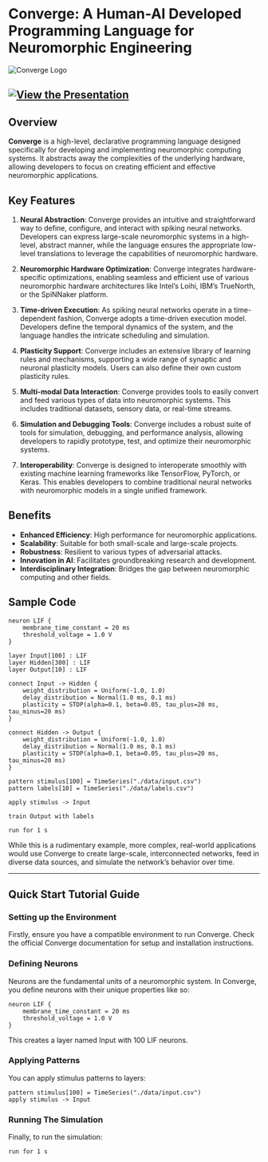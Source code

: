 # Converge: A Human-AI Developed Programming Language for Neuromorphic Engineering

![Converge Logo](https://scontent-sjc3-1.xx.fbcdn.net/v/t39.30808-6/446810553_465330955903871_5169344379290393766_n.jpg?_nc_cat=103&ccb=1-7&_nc_sid=5f2048&_nc_ohc=hHzPPQBeMxIQ7kNvgEowdu_&_nc_ht=scontent-sjc3-1.xx&oh=00_AYDvhl-A2_CmNS7ir2_3hF4rgdvK_s4s1jlD25WvQvDwHQ&oe=6661A5F7)

## [![View the Presentation](https://www.beautiful.ai/assets/images/logo/logo-social.png)](https://www.beautiful.ai/player/-NzLQMdwOURGGmM_XAev)

## Overview

**Converge** is a high-level, declarative programming language designed specifically for developing and implementing neuromorphic computing systems. It abstracts away the complexities of the underlying hardware, allowing developers to focus on creating efficient and effective neuromorphic applications.

## Key Features

1. **Neural Abstraction**: Converge provides an intuitive and straightforward way to define, configure, and interact with spiking neural networks. Developers can express large-scale neuromorphic systems in a high-level, abstract manner, while the language ensures the appropriate low-level translations to leverage the capabilities of neuromorphic hardware.

2. **Neuromorphic Hardware Optimization**: Converge integrates hardware-specific optimizations, enabling seamless and efficient use of various neuromorphic hardware architectures like Intel’s Loihi, IBM’s TrueNorth, or the SpiNNaker platform.

3. **Time-driven Execution**: As spiking neural networks operate in a time-dependent fashion, Converge adopts a time-driven execution model. Developers define the temporal dynamics of the system, and the language handles the intricate scheduling and simulation.

4. **Plasticity Support**: Converge includes an extensive library of learning rules and mechanisms, supporting a wide range of synaptic and neuronal plasticity models. Users can also define their own custom plasticity rules.

5. **Multi-modal Data Interaction**: Converge provides tools to easily convert and feed various types of data into neuromorphic systems. This includes traditional datasets, sensory data, or real-time streams.

6. **Simulation and Debugging Tools**: Converge includes a robust suite of tools for simulation, debugging, and performance analysis, allowing developers to rapidly prototype, test, and optimize their neuromorphic systems.

7. **Interoperability**: Converge is designed to interoperate smoothly with existing machine learning frameworks like TensorFlow, PyTorch, or Keras. This enables developers to combine traditional neural networks with neuromorphic models in a single unified framework.

## Benefits

- **Enhanced Efficiency**: High performance for neuromorphic applications.
- **Scalability**: Suitable for both small-scale and large-scale projects.
- **Robustness**: Resilient to various types of adversarial attacks.
- **Innovation in AI**: Facilitates groundbreaking research and development.
- **Interdisciplinary Integration**: Bridges the gap between neuromorphic computing and other fields.

## Sample Code 

```
neuron LIF {
    membrane_time_constant = 20 ms
    threshold_voltage = 1.0 V
}

layer Input[100] : LIF
layer Hidden[300] : LIF
layer Output[10] : LIF

connect Input -> Hidden {
    weight_distribution = Uniform(-1.0, 1.0)
    delay_distribution = Normal(1.0 ms, 0.1 ms)
    plasticity = STDP(alpha=0.1, beta=0.05, tau_plus=20 ms, tau_minus=20 ms)
}

connect Hidden -> Output {
    weight_distribution = Uniform(-1.0, 1.0)
    delay_distribution = Normal(1.0 ms, 0.1 ms)
    plasticity = STDP(alpha=0.1, beta=0.05, tau_plus=20 ms, tau_minus=20 ms)
}

pattern stimulus[100] = TimeSeries("./data/input.csv")
pattern labels[10] = TimeSeries("./data/labels.csv")

apply stimulus -> Input

train Output with labels

run for 1 s
```
While this is a rudimentary example, more complex, real-world applications would use Converge to create large-scale, interconnected networks, feed in diverse data sources, and simulate the network’s behavior over time.

---

## Quick Start Tutorial Guide

### Setting up the Environment

Firstly, ensure you have a compatible environment to run Converge. Check the official Converge documentation for setup and installation instructions.

### Defining Neurons

Neurons are the fundamental units of a neuromorphic system. In Converge, you define neurons with their unique properties like so:
```
neuron LIF {
    membrane_time_constant = 20 ms
    threshold_voltage = 1.0 V
}
```
This creates a layer named Input with 100 LIF neurons.

### Applying Patterns 

You can apply stimulus patterns to layers:
```
pattern stimulus[100] = TimeSeries("./data/input.csv")
apply stimulus -> Input
```

### Running The Simulation

Finally, to run the simulation:
```
run for 1 s
```




